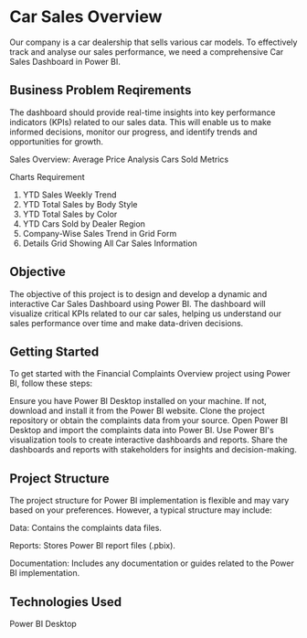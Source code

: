 
# Car Sales Overview

Our company is a car dealership that sells various car models. To effectively track and analyse our sales performance, we need a comprehensive Car Sales Dashboard in Power BI.




##  Business Problem Reqirements

The dashboard should provide real-time insights into key performance indicators (KPIs) related to our sales data. This will enable us to make informed decisions, monitor our progress, and identify trends and opportunities for growth.

Sales Overview:
Average Price Analysis
Cars Sold Metrics

Charts Requirement
 
1. 	YTD Sales Weekly Trend
2. 	YTD Total Sales by Body Style
3. 	YTD Total Sales by Color
4. 	YTD Cars Sold by Dealer Region
5. 	Company-Wise Sales Trend in Grid Form
6. 	Details Grid Showing All Car Sales Information



## Objective

The objective of this project is to design and develop a dynamic and interactive Car Sales Dashboard using Power BI. The dashboard will visualize critical KPIs related to our car sales, helping us understand our sales performance over time and make data-driven decisions.

## Getting Started

To get started with the Financial Complaints Overview project using Power BI, follow these steps:

Ensure you have Power BI Desktop installed on your machine. If not, download and install it from the Power BI website.
Clone the project repository or obtain the complaints data from your source.
Open Power BI Desktop and import the complaints data into Power BI.
Use Power BI's visualization tools to create interactive dashboards and reports.
Share the dashboards and reports with stakeholders for insights and decision-making.

## Project Structure

The project structure for Power BI implementation is flexible and may vary based on your preferences. However, a typical structure may include:

Data: Contains the complaints data files.

Reports: Stores Power BI report files (.pbix).

Documentation: Includes any documentation or guides related to the Power BI implementation.

## Technologies Used

Power BI Desktop